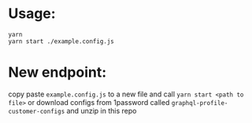 # Usage:

```
yarn
yarn start ./example.config.js
```

# New endpoint:
copy paste `example.config.js` to a new file and call `yarn start <path to file>`
or download configs from 1password called `graphql-profile-customer-configs` and unzip in this repo

